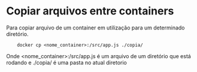 # Copiar arquivos entre containers

Para copiar arquivo de um container em utilização para um determinado diretório.

```unix
    docker cp <nome_container>:/src/app.js ./copia/
```

Onde <nome_container>:/src/app.js é um arquivo de um diretório que está rodando e ./copia/ é uma pasta no atual diretorio